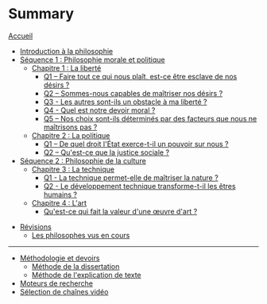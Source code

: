 # Summary

[Accueil](README.md)
- [Introduction à la philosophie](intro.md)
- [Séquence 1 : Philosophie morale et politique](seq1.md)
	- [Chapitre 1 : La liberté](ch1.md)
		- [Q1 – Faire tout ce qui nous plaît, est-ce être esclave de nos désirs ?](ch1-q1.md)
		- [Q2 – Sommes-nous capables de maîtriser nos désirs ?](ch1-q2.md)
		- [Q3 - Les autres sont-ils un obstacle à ma liberté ?](ch1-q3.md)
		- [Q4 - Quel est notre devoir moral ?](ch1-q4.md)
		- [Q5 – Nos choix sont-ils déterminés par des facteurs que nous ne maîtrisons pas ?](ch1-q5.md)
		<!-- - [Q3 – Quelles sont les règles sociales qui ne portent pas atteinte à ma liberté ?]()
		- [Q4 – Quel est notre devoir moral ?]()
		- [Q5 – Quels devoirs avons-nous envers la nature ?]() -->
	- [Chapitre 2 : La politique](ch2.md)
		- [Q1 – De quel droit l'État exerce-t-il un pouvoir sur nous ?](ch2-q1.md)
		- [Q2 – Qu'est-ce que la justice sociale ?](ch2-q2.md)
		<!-- - [Q1 – L'État est-il au service de l'intérêt général ?]()
		- [Q2 – La raison d'être de l'État est-elle de garantir la sécurité ?]()
		- [Q3 - La politique doit-elle être guidée par un idéal moral ?]() -->
- [Séquence 2 : Philosophie de la culture](seq2.md)
	- [Chapitre 3 : La technique](ch3.md)
		- [Q1 - La technique permet-elle de maîtriser la nature ?](ch3-q1.md)
		- [Q2 - Le développement technique transforme-t-il les êtres humains ?](ch3-q2.md)
	- [Chapitre 4 : L'art](ch4.md)
		- [Qu'est-ce qui fait la valeur d'une œuvre d'art ?](ch4.md)
<!-- - [Q1 – La technique est-elle le propre des humains ?]()
		- [Q2 – La technologie permet-elle de maîtriser la nature ?]()
		- [Q3 – Les machines nous libèrent-elles du travail ?]()
		- [Q4 – Vivons-nous sous l'emprise des technologies de l'information ?]()
		- [Q5 – La technologie peut-elle améliorer les capacités des êtres humains ?]()
		- [Q6 – Peut-on contrôler le développement technologique ?]() -->
<!-- - [Chapitre 4 : L'art]() -->
<!-- - [Q1 – L'artiste n'obéit-il à aucune règle ?]()
		- [Q2 – Qu'est-ce que l'art nous apporte ?]()
		- [Q3 – Les goûts sont-ils relatifs ?]() -->
<!-- - [Séquence 3 : Épistémologie et métaphysique]()
	- [Chapitre 5 : La vérité]() -->
<!-- - [Q1 – À quoi bon chercher la vérité ?]()
		- [Q2 – Peut-on dire « à chacun sa vérité ! » ?]()
		- [Q3 – Faut-il douter de tout ?]()
		- [Q4 – L'expérience est-elle le fondement de la science ?]()
		- [Q5 – Y a-t-il une méthode scientifique ?]() -->
<!-- - [Chapitre 6 : La religion]() -->
<!-- - [Q1 – La foi religieuse est-elle une affaire personnelle ou un phénomène social ?]()
		- [Q2 – La foi religieuse est-elle un refuge ?]()
		- [Q3 – Peut-on prouver l'existence ou l'inexistence de Dieu ?]()
		- [Q4 – Y a-t-il un conflit entre la raison et la foi religieuse ?]() -->
- [Révisions](revisions.md)
	- [Les philosophes vus en cours](frise-chronologique.md)
---

- [Méthodologie et devoirs](methode.md)
	- [Méthode de la dissertation](methode-dissertation.md)
	- [Méthode de l'explication de texte](methode-explication.md)
	<!-- - [Devoirs avec dossiers]() -->
- [Moteurs de recherche](moteurs-de-recherche.md)
- [Sélection de chaînes vidéo](selection-chaines-video.md)